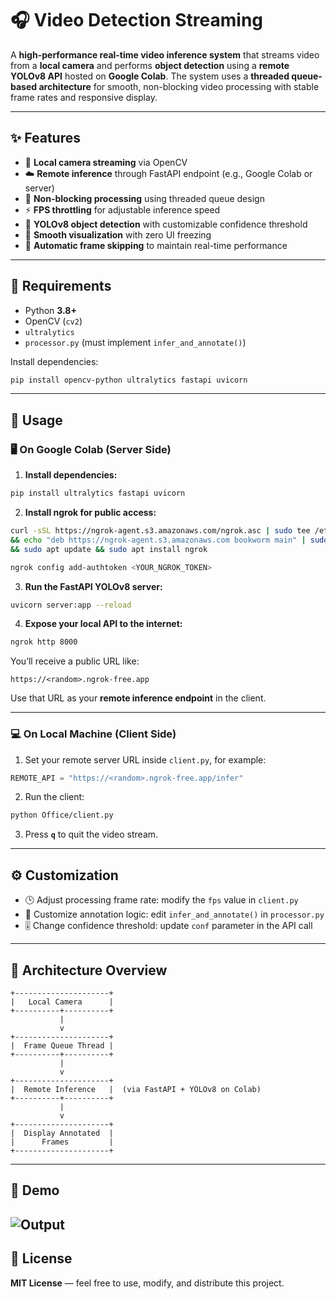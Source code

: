 # 🎧 Video Detection Streaming

A **high-performance real-time video inference system** that streams video from a **local camera** and performs **object detection** using a **remote YOLOv8 API** hosted on **Google Colab**.
The system uses a **threaded queue-based architecture** for smooth, non-blocking video processing with stable frame rates and responsive display.

---

## ✨ Features

* 🎥 **Local camera streaming** via OpenCV
* ☁️ **Remote inference** through FastAPI endpoint (e.g., Google Colab or server)
* 🚀 **Non-blocking processing** using threaded queue design
* ⚡ **FPS throttling** for adjustable inference speed
* 🎯 **YOLOv8 object detection** with customizable confidence threshold
* 🧠 **Smooth visualization** with zero UI freezing
* 🔄 **Automatic frame skipping** to maintain real-time performance

---

## 🧩 Requirements

* Python **3.8+**
* OpenCV (`cv2`)
* `ultralytics`
* `processor.py` (must implement `infer_and_annotate()`)

Install dependencies:

```bash
pip install opencv-python ultralytics fastapi uvicorn
```

---

## 🚀 Usage

### 🖥️ On Google Colab (Server Side)

1. **Install dependencies:**

```bash
pip install ultralytics fastapi uvicorn
```

2. **Install ngrok for public access:**

```bash
curl -sSL https://ngrok-agent.s3.amazonaws.com/ngrok.asc | sudo tee /etc/apt/trusted.gpg.d/ngrok.asc >/dev/null \
&& echo "deb https://ngrok-agent.s3.amazonaws.com bookworm main" | sudo tee /etc/apt/sources.list.d/ngrok.list \
&& sudo apt update && sudo apt install ngrok

ngrok config add-authtoken <YOUR_NGROK_TOKEN>
```

3. **Run the FastAPI YOLOv8 server:**

```bash
uvicorn server:app --reload
```

4. **Expose your local API to the internet:**

```bash
ngrok http 8000
```

You’ll receive a public URL like:

```
https://<random>.ngrok-free.app
```

Use that URL as your **remote inference endpoint** in the client.

---

### 💻 On Local Machine (Client Side)

1. Set your remote server URL inside `client.py`, for example:

```python
REMOTE_API = "https://<random>.ngrok-free.app/infer"
```

2. Run the client:

```bash
python Office/client.py
```

3. Press **`q`** to quit the video stream.

---

## ⚙️ Customization

* 🕒 Adjust processing frame rate: modify the `fps` value in `client.py`
* 🎨 Customize annotation logic: edit `infer_and_annotate()` in `processor.py`
* 🎚️ Change confidence threshold: update `conf` parameter in the API call

---

## 🧠 Architecture Overview

```
+---------------------+
|   Local Camera      |
+----------+----------+
           |
           v
+---------------------+
|  Frame Queue Thread |
+----------+----------+
           |
           v
+---------------------+
|  Remote Inference   |  (via FastAPI + YOLOv8 on Colab)
+----------+----------+
           |
           v
+---------------------+
|  Display Annotated  |
|      Frames         |
+---------------------+
```

---

## 🎥 Demo
![Output](source/demo.gif)
---

## 📄 License

**MIT License** — feel free to use, modify, and distribute this project.

